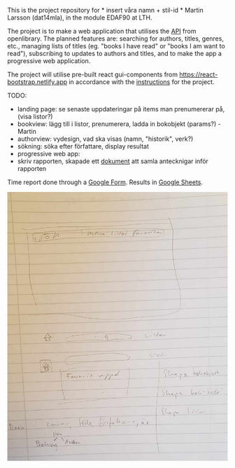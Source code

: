 This is the project repository for * insert våra namn + stil-id * Martin Larsson (dat14mla), in the module EDAF90 at LTH. 

The project is to make a web application that utilises the [API](https://openlibrary.org/developers/api) from openlibrary. The planned features are: searching for authors, titles, genres, etc., managing lists of titles (eg. "books I have read" or "books I am want to read"), subscribing to updates to authors and titles, and to make the app a progressive web application.

The project will utilise pre-built react gui-components from https://react-bootstrap.netlify.app in accordance with the [instructions](/project.pdf) for the project.

TODO: 
- landing page: se senaste uppdateringar på items man prenumererar på, (visa listor?)
- bookview: lägg till i listor, prenumerera, ladda in bokobjekt (params?) -Martin
- authorview: vydesign, vad ska visas (namn, "historik", verk?)
- sökning: söka efter författare, display resultat
- progressive web app:
- skriv rapporten, skapade ett [dokument](/report-notes.txt) att samla antecknigar inför rapporten

Time report done through a [Google Form](https://forms.gle/6WqwcB5QayWox6Qw8).
Results in [Google Sheets](https://docs.google.com/spreadsheets/d/1Ku0Buc6SBuxS5if3rjAR84lodWiAHW5GiwE0yiSYRoQ/edit?usp=sharing).

![alt text](/resources/plan.jpg)
